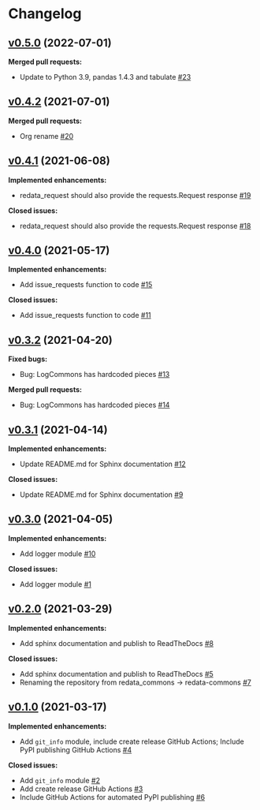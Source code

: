 # Changelog

## [v0.5.0](https://github.com/UAL-RE/redata-commons/tree/v0.5.0) (2022-07-01)

**Merged pull requests:**
 - Update to Python 3.9, pandas 1.4.3 and tabulate [#23](https://github.com/UAL-RE/redata-commons/pull/23)


## [v0.4.2](https://github.com/UAL-RE/redata-commons/tree/v0.4.2) (2021-07-01)

**Merged pull requests:**
 - Org rename [#20](https://github.com/UAL-RE/redata-commons/pull/20)


## [v0.4.1](https://github.com/UAL-RE/redata-commons/tree/v0.4.1) (2021-06-08)

**Implemented enhancements:**
 - redata_request should also provide the requests.Request response [#19](http://github.com/UAL-RE/redata-commons/pull/19)

**Closed issues:**
 - redata_request should also provide the requests.Request response [#18](http://github.com/UAL-RE/redata-commons/issues/18)


## [v0.4.0](https://github.com/UAL-RE/redata-commons/tree/v0.4.0) (2021-05-17)

**Implemented enhancements:**
 - Add issue_requests function to code [#15](http://github.com/UAL-RE/redata-commons/pull/15)

**Closed issues:**
 - Add issue_requests function to code [#11](http://github.com/UAL-RE/redata-commons/issues/11)


## [v0.3.2](https://github.com/UAL-RE/redata-commons/tree/v0.3.2) (2021-04-20)

**Fixed bugs:**
 - Bug: LogCommons has hardcoded pieces [#13](http://github.com/UAL-RE/redata-commons/issues/13)

**Merged pull requests:**
 - Bug: LogCommons has hardcoded pieces [#14](http://github.com/UAL-RE/redata-commons/pull/14)


## [v0.3.1](https://github.com/UAL-RE/redata-commons/tree/v0.3.1) (2021-04-14)

**Implemented enhancements:**
 - Update README.md for Sphinx documentation [#12](http://github.com/UAL-RE/redata-commons/pull/12)

**Closed issues:**
 - Update README.md for Sphinx documentation [#9](http://github.com/UAL-RE/redata-commons/issues/9)


## [v0.3.0](https://github.com/UAL-RE/redata-commons/tree/v0.3.0) (2021-04-05)

**Implemented enhancements:**
 - Add logger module [#10](http://github.com/UAL-RE/redata-commons/pull/10)

**Closed issues:**
 - Add logger module [#1](http://github.com/UAL-RE/redata-commons/issues/1)


## [v0.2.0](https://github.com/UAL-RE/redata-commons/tree/v0.2.0) (2021-03-29)

**Implemented enhancements:**
 - Add sphinx documentation and publish to ReadTheDocs [#8](http://github.com/UAL-RE/redata-commons/pull/8)

**Closed issues:**
 - Add sphinx documentation and publish to ReadTheDocs [#5](http://github.com/UAL-RE/redata-commons/issues/5)
 - Renaming the repository from redata_commons -> redata-commons [#7](http://github.com/UAL-RE/redata-commons/issues/7)


## [v0.1.0](https://github.com/UAL-RE/redata-commons/tree/v0.1.0) (2021-03-17)

**Implemented enhancements:**
 - Add `git_info` module, include create release GitHub Actions; Include PyPI
   publishing GitHub Actions [#4](github.com/UAL-RE/redata-commons/pull/4)

**Closed issues:**
 - Add `git_info` module [#2](http://github.com/UAL-RE/redata-commons/issues/2)
 - Add create release GitHub Actions [#3](http://github.com/UAL-RE/redata-commons/issues/3)
 - Include GitHub Actions for automated PyPI publishing [#6](http://github.com/UAL-RE/redata-commons/issues/2)
   
<!-- TEMPLATE
## [vXX.YY.ZZ](https://github.com/UAL-RE/redata-commons/tree/vXX.YY.ZZ) (YYYY-MM-DD)

**Implemented enhancements:**
 - `______` [#XX](http://github.com/UAL-RE/redata-commons/pull/XX)

**Fixed bugs:**
 - `______` [#XX](https://github.com/UAL-RE/redata-commons/issues/XX)

**Closed issues:**
 - `______` [#XX](https://github.com/UAL-RE/redata-commons/issues/XX)

**Merged pull requests:**
 - `______` [#XX](https://github.com/UAL-RE/redata-commons/pull/XX)

-->
